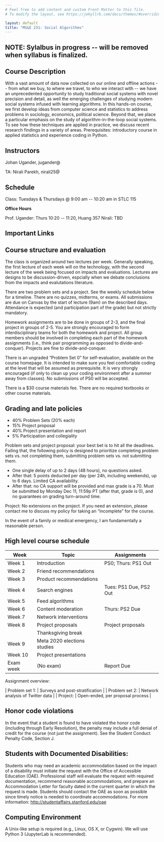```yaml
---
# Feel free to add content and custom Front Matter to this file.
# To modify the layout, see https://jekyllrb.com/docs/themes/#overriding-theme-defaults

layout: default
title: "MS&E 231: Social Algorithms"
---
```


## NOTE: Sylalbus in progress -- will be removed when syllabus is finalized.


## Course Description

With a vast amount of data now collected on our online and offline actions -- from what we buy, to where we travel, to who we interact with -- we have an unprecedented opportunity to study traditional social systems with novel precision and detail, as well the emerging challenges of studying modern social systems infused with learning algorithms. In this hands-on course, we first develop ideas from computer science and statistics to address problems in sociology, economics, political science. Beyond that, we place a particular emphasis on the study of algorithm-in-the-loop social systems. To see how these techniques are applied in practice, we discuss recent research findings in a variety of areas. Prerequisites: introductory course in applied statistics and experience coding in Python.

## Instructors
Johan Ugander, jugander@ 

TA: Nirali Parekh, nirali25@

## Schedule
Class: Tuesdays & Thursdays @ 9:00 am -- 10:20 am in STLC 115

**Office Hours**

Prof. Ugander: Thurs 10:20 -- 11:20, Huang 357
Nirali: TBD

<!--
* Greg: Tues 11:30a -- 1:30p (starting October 4) @ Encina W 101
* Monte: Weds 3:00p -- 5:00p (starting October 5) @ Littlefield 103
	* **NOTE:** Monte will hold office hours on Monday, 10/17 from 4--6pm @ Littlefield 103 instead of Wednesday to accommodate the new Assignment 1 deadline of 10/18.
* Johan: Thurs 10:20a -- 11:15a (starting Sept 29)
-->

## Important Links
<!-- 
* [Canvas page](https://canvas.stanford.edu/courses/x)
* [course Github repo](https://www.github.com/mse231/mse231_f22)
-->

## Course structure and evaluation
The class is organized around two lectures per week. Generally speaking, the first lecture of each week will on the technology, with the second lecture of the week being focused on impacts and evaluations. Lectures are designs to be discussion-driven, espcially when we debate conclusions from the impacts and evalutations literature.

There are two problem sets and a project. See the weekly schedule below for a timeline. There are no quizzes, midterms, or exams. All submissions are due on Canvas by the start of lecture (9am) on the described days. Attendance is expected (and participation part of the grade) but not strictly mandatory.

Homework assignments are to be done in groups of 2-3, and the final project in groups of 2-5. You are strongly encouraged to form interdisciplinary teams for both the homework and project. All group members should be involved in completing each part of the homework assignments (i.e., think pair programming as opposed to divide-and-conquer). Projects are fine to divide-and-conquer.

There is an ungraded “Problem Set 0” for self-evaluation, available on the course homepage. It is intended to make sure you feel comfortable coding at the level that will be assumed as prerequisite. It is very strongly encouraged (if only to clean up your coding environment after a summer away from classes). No submissions of PS0 will be accepted.

There is a $30 course materials fee. There are no required textbooks or other course materials.

## Grading and late policies
* 40% Problem Sets (20% each)
* 15% Project proposal
* 40% Project presentation and report
* 5% Participation and collegiality

Problem sets and project proposal: your best bet is to hit all the deadlines. Failing that, the following policy is designed to prioritize completing problem sets vs. not completing them, submitting problem sets vs. not submitting them.  
- One single delay of up to 2 days (48 hours), no questions asked. 
- After that: 5 points deducted per day (per 24h, including weekends), up to 6 days. Limited CA availability. 
- After that: no CA support will be provided and max grade is a 70. Must be submitted by Monday Dec 11, 11:59p PT (after that, grade is 0), and no guarantees on grading turn-around time.

Project: No extensions on the project. If you need an extension, please contact me to discuss my policy for taking an “incomplete” for the course.

In the event of a family or medical emergency, I am fundamentally a reasonable person.

## High level course schedule

| Week | Topic | Assignments |
| --- | --- | --- |
| Week 1  | Introduction                	| PS0; Thurs: PS1 Out|
| Week 2  | Friend recommendations 	      	| |
| Week 3  | Product recommendations			| |
| Week 4  | Search engines              	| Tues: PS1 Due, PS2 Out|
| Week 5  | Feed algorithms             	| |
| Week 6  | Content moderation	 	    	| Thurs: PS2 Due|
| Week 7  | Network interventions	    	| |
| Week 8  | Project proposals 		    	| Project proposals | 
| | Thanksgiving break 						| |
| Week 9  | Meta 2020 elections studies     | |
| Week 10 | Project presentations           | | 
| Exam week | (No exam)						| Report Due | 

<!--
Social contagion, diffusion, social influence
Online surveys; digital demography
Cell phone and mobility data
-->

Assignment overview:

| Problem set 1: 	| Surveys and post-stratification | 
| Problem set 2: 	| Network analysis of Twitter data | 
| Project: 	| Open-ended, per proposal process |

<!--
| Problem set 1: 	| Counting things with the Twitter API | 
| Problem set 2:  	| Network analysis of Twitter data | 
| Problem set 3: 	| Surveys and post-stratification | 
| Project: 	| Open-ended, per proposal process |
-->

## Honor code violations
In the event that a student is found to have violated the honor code 
(including through Early Resolution), the penalty may include a full denial of credit for the course (not just the assignment). See the Student Conduct Penalty Code, Section J.

## Students with Documented Disabilities:
Students who may need an academic accommodation based on the impact of a disability must initiate the request with the Office of Accessible Education (OAE). Professional staff will evaluate the request with required documentation, recommend reasonable accommodations, and prepare an Accommodation Letter for faculty dated in the current quarter in which the request is made. Students should contact the OAE as soon as possible since timely notice is needed to coordinate accommodations. For more information: http://studentaffairs.stanford.edu/oae

## Computing Environment

A Unix-like setup is required (e.g., Linux, OS X, or Cygwin). We will use Python 3 (JupyterLab is recommended). 
